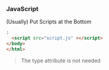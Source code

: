 ### JavaScript

(Usually) Put Scripts at the Bottom
``` html
:
  <script src="script.js" ></script>
</body>
</html>
```
> The type attribute is not needed

